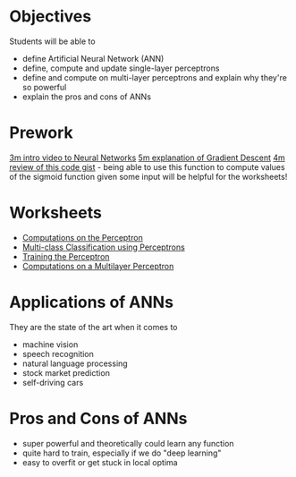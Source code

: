 # Objectives
Students will be able to
- define Artificial Neural Network (ANN)
- define, compute and update single-layer perceptrons
- define and compute on multi-layer perceptrons and explain why they're so powerful
- explain the pros and cons of ANNs

# Prework
[3m intro video to Neural Networks](https://www.youtube.com/watch?v=HZFvLGYa2_w)
[5m explanation of Gradient Descent](https://www.youtube.com/watch?v=umAeJ7LMCfU)
[4m review of this code gist](https://gist.github.com/suneel0101/801ec933307c86cdac7b) - being able to use this function to compute values of the sigmoid function given some input will be helpful for the worksheets!

# Worksheets
- [Computations on the Perceptron](https://s3-us-west-2.amazonaws.com/ga-dat-2015-suneel/worksheets/ANNs/ANN_wksht1.pdf)
- [Multi-class Classification using Perceptrons](https://s3-us-west-2.amazonaws.com/ga-dat-2015-suneel/worksheets/ANNs/ANN_wksht_2.pdf)
- [Training the Perceptron](https://s3-us-west-2.amazonaws.com/ga-dat-2015-suneel/worksheets/ANNs/ANN_wksht_3.pdf)
- [Computations on a Multilayer Perceptron]()

# Applications of ANNs
They are the state of the art when it comes to
- machine vision
- speech recognition
- natural language processing
- stock market prediction
- self-driving cars

# Pros and Cons of ANNs
- super powerful and theoretically could learn any function
- quite hard to train, especially if we do "deep learning"
- easy to overfit or get stuck in local optima
